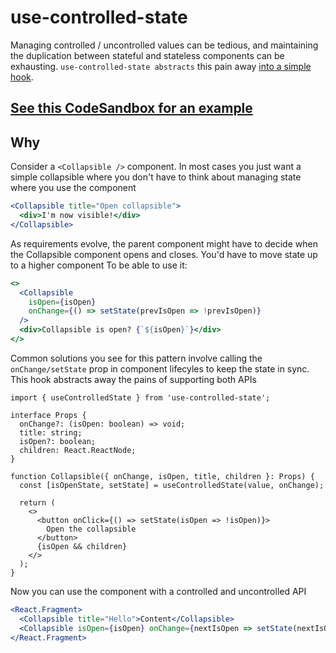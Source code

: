 # use-controlled-state

Managing controlled / uncontrolled values can be tedious, and maintaining the duplication between stateful and stateless components can be exhausting. `use-controlled-state abstracts` this pain away [into a simple hook](src/index.tsx).

## [See this CodeSandbox for an example](https://codesandbox.io/s/use-controlled-state-2zsst)

## Why

Consider a `<Collapsible />` component. In most cases you just want a simple collapsible where you don't have to think about managing state where you use the component

```jsx
<Collapsible title="Open collapsible">
  <div>I'm now visible!</div>
</Collapsible>
```

As requirements evolve, the parent component might have to decide when the Collapsible component opens and closes.
You'd have to move state up to a higher component To be able to use it:

```jsx
<>
  <Collapsible
    isOpen={isOpen}
    onChange={() => setState(prevIsOpen => !prevIsOpen)}
  />
  <div>Collapsible is open? {`${isOpen}`}</div>
</>
```

Common solutions you see for this pattern involve calling the `onChange/setState` prop in component lifecyles to keep the state in sync. This hook abstracts away the pains of supporting both APIs

```tsx
import { useControlledState } from 'use-controlled-state';

interface Props {
  onChange?: (isOpen: boolean) => void;
  title: string;
  isOpen?: boolean;
  children: React.ReactNode;
}

function Collapsible({ onChange, isOpen, title, children }: Props) {
  const [isOpenState, setState] = useControlledState(value, onChange);

  return (
    <>
      <button onClick={() => setState(isOpen => !isOpen)}>
        Open the collapsible
      </button>
      {isOpen && children}
    </>
  );
}
```

Now you can use the component with a controlled and uncontrolled API

```jsx
<React.Fragment>
  <Collapsible title="Hello">Content</Collapsible>
  <Collapsible isOpen={isOpen} onChange={nextIsOpen => setState(nextIsOpen)} />
</React.Fragment>
```
